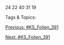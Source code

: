 24
22
40
31
19

   Tags & Topics:
   

[Previous: #KS_Folien_391](KS_Folien_391.md)

[Next: #KS_Folien_391](KS_Folien_391.md)